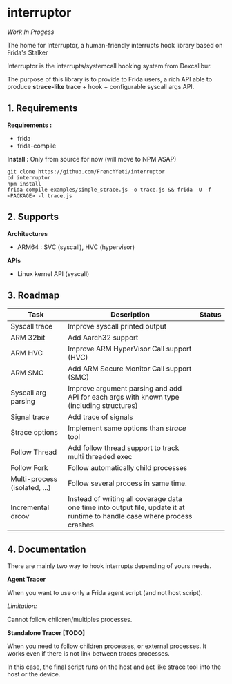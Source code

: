 # interruptor

*Work In Progess*

The home for Interruptor, a human-friendly interrupts hook library based on Frida's Stalker

Interruptor is the interrupts/systemcall hooking system from Dexcalibur.

The purpose of this library is to provide to Frida users, a rich API able to produce **strace-like** trace + hook + configurable syscall args API.





## 1. Requirements

**Requirements :**
* frida
* frida-compile

**Install :**
Only from source for now (will move to NPM ASAP)
```
git clone https://github.com/FrenchYeti/interruptor
cd interruptor
npm install
frida-compile examples/simple_strace.js -o trace.js && frida -U -f <PACKAGE> -l trace.js
```



## 2. Supports

**Architectures**
* ARM64 : SVC (syscall), HVC (hypervisor)

**APIs**
* Linux kernel API (syscall)

## 3. Roadmap

| Task  | Description  | Status  |
|---|---|---|
| Syscall trace | Improve syscall printed output  |   |
| ARM 32bit| Add Aarch32 support |   |
| ARM HVC| Improve ARM HyperVisor Call support (HVC)  |   |
| ARM SMC| Add ARM Secure Monitor Call support (SMC)  |   |
| Syscall arg parsing | Improve argument parsing and add API for each args with known type (including structures)  |   |
| Signal trace | Add trace of signals  |   |
| Strace options | Implement same options than *strace* tool   |   |
| Follow Thread  | Add follow thread support to track multi threaded exec  |   |
| Follow Fork  | Follow automatically child processes  |   |
| Multi-process (isolated, ...)  | Follow several process in same time.  |   |
| Incremental drcov | Instead of writing all coverage data one time into output file, update it at runtime to handle case where process crashes |   |

## 4. Documentation

There are mainly two way to hook interrupts depending of yours needs.

**Agent Tracer**

When you want to use only a Frida agent script (and not host script).

*Limitation:*

Cannot follow children/multiples processes.

**Standalone Tracer [TODO]**

When you need to follow children processes, or external processes.
It works even if there is not link between traces processes.

In this case, the final script runs on the host and act like strace tool into the host or the device.





